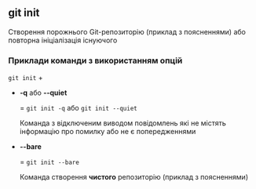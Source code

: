 ## git init

Створення порожнього Git-репозиторію (приклад з поясненнями) або повторна ініціалізація існуючого

### Приклади команди з використанням опцій

`git init` +

* **-q** або **--quiet** 
    
    = `git init -q` або `git init --quiet` 
    
    Команда з відключеним виводом повідомлень які не містять інформацію про помилку або не є попередженнями

* **--bare** 
    
    = `git init --bare` 
    
    Команда створення **чистого** репозиторію (приклад з поясненнями)